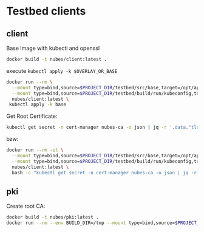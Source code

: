 # Testbed clients

## client

Base Image with kubectl and openssl

```bash
docker build -t nubes/client:latest .
```

execute `kubectl apply -k $OVERLAY_OR_BASE`
```bash
docker run --rm \
  --mount type=bind,source=$PROJECT_DIR/testbed/src/base,target=/opt/app/base \
  --mount type=bind,source=$PROJECT_DIR/testbed/build/run/kubeconfig,target=/root/.kube/config \
  nubes/client:latest \
 kubectl apply -k base
```

Get Root Certificate:

```bash
kubectl get secret -n cert-manager nubes-ca -o json | jq -r '.data."tls.crt"' | base64 -d | openssl x509
```
bzw:

```bash
docker run --rm -it \
  --mount type=bind,source=$PROJECT_DIR/testbed/src/base,target=/opt/app/base \
  --mount type=bind,source=$PROJECT_DIR/testbed/build/run/kubeconfig,target=/root/.kube/config \
  nubes/client:latest \
  bash -c "kubectl get secret -n cert-manager nubes-ca -o json | jq -r '.data.\"tls.crt\"' | base64 -d | openssl x509 "
```


## pki

Create root CA:

```bash
docker build -t nubes/pki:latest .
docker run --rm --env BUILD_DIR=/tmp --mount type=bind,source=$PROJECT_DIR/testbed/build/run/kubeconfig,target=/root/.kube/config  nubes/pki:latest
```